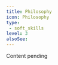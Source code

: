 ```yaml
---
title: Philosophy
icon: Philosophy
type:
 - soft_skills
level: 3
alsoSee:
---
```


Content pending
